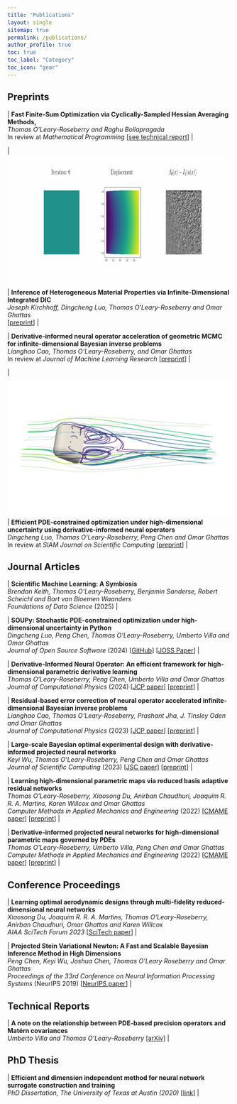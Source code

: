 ```yaml
---
title: "Publications"
layout: single
sitemap: true
permalink: /publications/
author_profile: true
toc: true
toc_label: "Category"
toc_icon: "gear"
---
```


<!-- Please see my [Google Scholar](https://scholar.google.com/citations?user=tEvw5mgAAAAJ&hl=en) for the most up to date information. -->

## Preprints

| **Fast Finite-Sum Optimization via Cyclically-Sampled Hessian Averaging Methods,** <br> _Thomas O'Leary-Roseberry and Raghu Bollapragada_ <br>  In review at *Mathematical Programming* [[see technical report](https://www.arxiv.org/abs/2408.07268)] |


| <img src="/assets/images/longhorn_compression.gif" width="800" height="300" alt="" align="center" style="margin-bottom:1px;margin-top:1px;margin-left:auto;margin-right:auto;padding-left:auto;padding-right:auto;" /> | **Inference of Heterogeneous Material Properties via Infinite-Dimensional Integrated DIC** <br> _Joseph Kirchhoff, Dingcheng Luo, Thomas O'Leary-Roseberry and Omar Ghattas_ <br>  [[preprint](https://arxiv.org/abs/2408.10217)] |

| **Derivative-informed neural operator acceleration of geometric MCMC for infinite-dimensional Bayesian inverse problems** <br> _Lianghao Cao, Thomas O'Leary-Roseberry, and Omar Ghattas_ <br> In review at *Journal of Machine Learning Research* [[preprint](https://arxiv.org/abs/2403.08220)] |

| <img src="/assets/images/v_controlled_2.png" width="800" height="300" alt="" align="center" style="margin-bottom:10px;margin-top:10px;margin-left:auto;margin-right:auto;padding-left:auto;padding-right:auto;" /> | **Efficient PDE-constrained optimization under high-dimensional uncertainty using derivative-informed neural operators** <br> _Dingcheng Luo, Thomas O'Leary-Roseberry, Peng Chen and Omar Ghattas_ <br> In review at *SIAM Journal on Scientific Computing* [[preprint](https://arxiv.org/abs/2305.20053)] |



## Journal Articles

| **Scientific Machine Learning: A Symbiosis** <br> _Brendan Keith, Thomas O'Leary-Roseberry, Benjamin Sanderse, Robert Scheichl and Bart van Bloemen Waanders_ <br> *Foundations of Data Science* (2025) |


| **SOUPy: Stochastic PDE-constrained optimization under high-dimensional uncertainty in Python** <br> _Dingcheng Luo, Peng Chen, Thomas O'Leary-Roseberry, Umberto Villa and Omar Ghattas_ <br> *Journal of Open Source Software* (2024) [[GitHub](https://github.com/hippylib/soupy)] [[JOSS Paper](https://joss.theoj.org/papers/10.21105/joss.06101)] |



| **Derivative-Informed Neural Operator: An efficient framework for high-dimensional parametric derivative learning** <br> _Thomas O'Leary-Roseberry, Peng Chen, Umberto Villa and Omar Ghattas_ <br> *Journal of Computational Physics* (2024) [[JCP paper](https://www.sciencedirect.com/science/article/pii/S0021999123006502)] [[preprint](https://arxiv.org/abs/2206.10745)] |

<!-- | <img src="/assets/images/residualNO.png" width="300" height="300" alt="" align="center" style="margin-bottom:10px;margin-top:10px;margin-left:auto;margin-right:auto;padding-left:auto;padding-right:auto;" />  -->

| **Residual-based error correction of neural operator accelerated infinite-dimensional Bayesian inverse problems** <br> _Lianghao Cao, Thomas O'Leary-Roseberry, Prashant Jha, J. Tinsley Oden and Omar Ghattas_ <br> *Journal of Computational Physics* (2023) [[JCP paper](https://www.sciencedirect.com/science/article/pii/S0021999123001997)] [[preprint](https://arxiv.org/abs/2210.03008)] |

<!-- | <img src="/assets/images/dipnet_oed.png" width="300" height="300" alt="" align="center" style="margin-bottom:10px;margin-top:10px;margin-left:auto;margin-right:auto;padding-left:auto;padding-right:auto;" />  -->

| **Large-scale Bayesian optimal experimental design with derivative-informed projected neural networks** <br> _Keyi Wu, Thomas O'Leary-Roseberry, Peng Chen and Omar Ghattas_ <br> *Journal of Scientific Computing* (2023) [[JSC paper](https://link.springer.com/article/10.1007/s10915-023-02145-1)] [[preprint](https://arxiv.org/abs/2201.07925)] |

<!-- | <img src="/assets/images/optimal_streamlines.png" width="700" height="700" alt="" align="center" style="margin-bottom:10px;margin-top:10px;margin-left:auto;margin-right:auto;padding-left:auto;padding-right:auto;" />  -->

| **Learning high-dimensional parametric maps via reduced basis adaptive residual networks** <br> _Thomas O'Leary-Roseberry, Xiaosong Du, Anirban Chaudhuri, Joaquim R. R. A. Martins, Karen Willcox and Omar Ghattas_ <br> *Computer Methods in Applied Mechanics and Engineering* (2022) [[CMAME paper](https://www.sciencedirect.com/science/article/pii/S0045782522006855)] [[preprint](https://arxiv.org/abs/2112.07096)] |

<!-- | <img src="/assets/images/dipnet.png" width="700" height="700" alt="" align="center" style="margin-bottom:10px;margin-top:10px;margin-left:auto;margin-right:auto;padding-left:auto;padding-right:auto;" />  -->

| **Derivative-informed projected neural networks for high-dimensional parametric maps governed by PDEs** <br> _Thomas O'Leary-Roseberry, Umberto Villa, Peng Chen and Omar Ghattas_ <br> *Computer Methods in Applied Mechanics and Engineering* (2022) [[CMAME paper](https://www.sciencedirect.com/science/article/pii/S0045782521005302)] [[preprint](https://arxiv.org/abs/2011.15110)] |




## Conference Proceedings

| **Learning optimal aerodynamic designs through multi-fidelity reduced-dimensional neural networks** <br> _Xiaosong Du, Joaquim R. R. A. Martins, Thomas O'Leary-Roseberry, Anirban Chaudhuri, Omar Ghattas and Karen Willcox_ <br> *AIAA SciTech Forum 2023* [[SciTech paper](https://arc.aiaa.org/doi/10.2514/6.2023-0334)] |

<!-- | <img src="/assets/images/pSVN.png" width="300" height="300" alt="" align="left" style="display:block;margin-bottom:15px;margin-top:0px;margin-left:auto;margin-right:auto;padding-left:auto;padding-right:auto;" />  -->

| **Projected Stein Variational Newton: A Fast and Scalable Bayesian Inference Method in High Dimensions** <br> _Peng Chen, Keyi Wu, Joshua Chen, Thomas O'Leary Roseberry and Omar Ghattas_ <br> *Proceedings of the 33rd Conference on Neural Information Processing Systems* (NeurIPS 2019) [[NeurIPS paper](http://papers.neurips.cc/paper/9649-projected-stein-variational-newton-a-fast-and-scalable-bayesian-inference-method-in-high-dimensions.pdf)] |

## Technical Reports

| **A note on the relationship between PDE-based precision operators and Matérn covariances** <br> _Umberto Villa and Thomas O'Leary-Roseberry_ [[arXiv](https://arxiv.org/abs/2407.00471)] |


<!-- | <img src="/assets/images/22_sample_vel.png" width="300" height="300" alt="" align="left" style="display:block;margin-bottom:10px;margin-top:10px;margin-left:auto;margin-right:auto;padding-left:auto;padding-right:auto;" />  -->

## PhD Thesis

| **Efficient and dimension independent method for neural network surrogate construction and training** <br> _PhD Dissertation, The University of Texas at Austin (2020)_ [[link](https://repositories.lib.utexas.edu/items/53c3b97d-0961-4143-99b4-07d9a8319f19)] |

